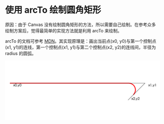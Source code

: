 # 使用 arcTo 绘制圆角矩形

原因：由于 Canvas 没有绘制圆角矩形的方法，所以需要自己绘制。在参考众多绘制方案后，觉得最简单的实现方法就是利用 arcTo 来绘制。

arcTo 的文档可参考 [MDN](https://developer.mozilla.org/en-US/docs/Web/API/CanvasRenderingContext2D/arcTo)。其实现原理是：画出当前点(x0, y0)与第一个控制点(x1, y1)的连线，第一个控制点(x1, y1)与第二个控制点(x2, y2)的连线间，半径为 radius 的圆弧。

![](arc.png)